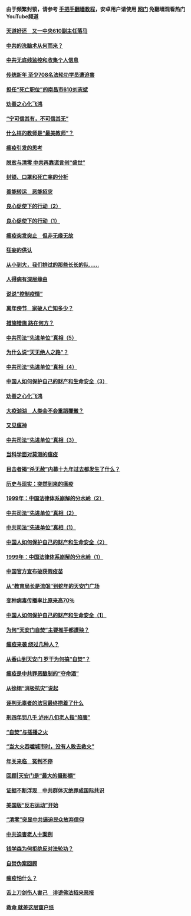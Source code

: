 #### 由于频繁封锁，请参考 [手把手翻墙教程](https://github.com/gfw-breaker/guides/wiki/)，安卓用户请使用 [网门](https://github.com/gfw-breaker/nogfw/blob/master/dl.md?t=03181200) 免翻墙观看热门YouTube频道 

#### [天道好还　又一中央610副主任落马](../pages/19/422155.md?t=03181200) 

#### [中共的洗脑术从何而来？](../pages/19/422154.md?t=03181200) 

#### [中共无底线监控和收集个人信息](../pages/19/422039.md?t=03181200) 

#### [传统新年 至少708名法轮功学员遭迫害](../pages/19/421946.md?t=03181200) 

#### [担任“死亡职位”的南昌市610刘志斌](../pages/19/421957.md?t=03181200) 

#### [劝善之心化飞鸿](../pages/19/421164.md?t=03181200) 

#### [“宁可信其有，不可信其无”](../pages/19/421691.md?t=03181200) 

#### [什么样的教师是“最美教师”？](../pages/19/421755.md?t=03181200) 

#### [瘟疫引发的思考](../pages/19/421594.md?t=03181200) 

#### [脱贫与清零 中共再靠谎言创“盛世”](../pages/19/421590.md?t=03181200) 

#### [封锁、口罩和死亡率的分析](../pages/19/421495.md?t=03181200) 

#### [善能转运　恶能招灾](../pages/19/421334.md?t=03181200) 

#### [良心促使下的行动（2）](../pages/19/421361.md?t=03181200) 

#### [良心促使下的行动（1）](../pages/19/421302.md?t=03181200) 

#### [瘟疫突发突止　但非无缘无故](../pages/19/421281.md?t=03181200) 

#### [狂妄的供认](../pages/19/421199.md?t=03181200) 

#### [从小到大，我们排过的那些长长的队……](../pages/19/421243.md?t=03181200) 

#### [人得病有深层缘由](../pages/19/420864.md?t=03181200) 

#### [说说“控制疫情”](../pages/19/420831.md?t=03181200) 

#### [离年傍节　家破人亡知多少？](../pages/19/420563.md?t=03181200) 

#### [措施错施  路在何方？](../pages/19/420076.md?t=03181200) 

#### [中共司法“先进单位”真相（5）](../pages/19/419453.md?t=03181200) 

#### [为什么说“天无绝人之路”？](../pages/19/419618.md?t=03181200) 

#### [中共司法“先进单位”真相（4）](../pages/19/419452.md?t=03181200) 

#### [中国人如何保护自己的财产和生命安全（3）](../pages/19/419405.md?t=03181200) 

#### [劝善之心化飞鸿](../pages/19/418758.md?t=03181200) 

#### [大疫汹汹　人类会不会重蹈覆辙？](../pages/19/419691.md?t=03181200) 

#### [又见瘟神](../pages/19/419225.md?t=03181200) 

#### [中共司法“先进单位”真相（3）](../pages/19/419451.md?t=03181200) 

#### [当科学面对莫测的瘟疫](../pages/19/419625.md?t=03181200) 

#### [目击者揭“杀无赦”内幕十九年过去都发生了什么？](../pages/19/419617.md?t=03181200) 

#### [历史与现实：突然到来的瘟疫](../pages/19/419619.md?t=03181200) 

#### [1999年：中国法律体系崩解的分水岭（2）](../pages/19/419455.md?t=03181200) 

#### [中共司法“先进单位”真相（2）](../pages/19/419450.md?t=03181200) 

#### [中共司法“先进单位”真相（1）](../pages/19/419449.md?t=03181200) 

#### [中国人如何保护自己的财产和生命安全（2）](../pages/19/419404.md?t=03181200) 

#### [1999年：中国法律体系崩解的分水岭（1）](../pages/19/419454.md?t=03181200) 

#### [中国官方宣布破获假疫苗](../pages/19/419504.md?t=03181200) 

#### [从“教育局长是流氓”到蛇年的天安门广场](../pages/19/419470.md?t=03181200) 

#### [变种病毒传播率比原来高70％](../pages/19/419456.md?t=03181200) 

#### [中国人如何保护自己的财产和生命安全（1）](../pages/19/419403.md?t=03181200) 

#### [为何“天安门自焚”主要推手都遭殃？](../pages/19/419348.md?t=03181200) 

#### [瘟疫来袭 绕过几种人？](../pages/19/419349.md?t=03181200) 

#### [从香山到天安门 罗干为何搞“自焚”？](../pages/19/419270.md?t=03181200) 

#### [瘟疫是中共罪恶酿制的“夺命酒”](../pages/19/419223.md?t=03181200) 

#### [从徐栩“消极抗灾”说起](../pages/19/419224.md?t=03181200) 

#### [诬判无辜者的法官最终捞着了什么](../pages/19/419268.md?t=03181200) 

#### [刑四年罚八千 泸州八旬老人指“陷害”](../pages/19/419232.md?t=03181200) 

#### [“自焚”与插播之火](../pages/19/419226.md?t=03181200) 

#### [“当大火吞噬城市时，没有人敢去救火”](../pages/19/419077.md?t=03181200) 

#### [年关来临　冤判不停](../pages/19/419093.md?t=03181200) 

#### [回顾|天安门是“最大的摄影棚”](../pages/19/380866.md?t=03181200) 

#### [证据不断浮现　中共群体灭绝罪成国际共识](../pages/19/419031.md?t=03181200) 

#### [美国版“反右运动”开始](../pages/19/419030.md?t=03181200) 

#### [“清零”突显中共逼迫民众放弃信仰](../pages/19/418995.md?t=03181200) 

#### [中共迫害老人十案例](../pages/19/418831.md?t=03181200) 

#### [钱学森为何拒绝反对法轮功？](../pages/19/418905.md?t=03181200) 

#### [自焚伪案回顾](../pages/19/418799.md?t=03181200) 

#### [瘟疫怕什么？](../pages/19/418800.md?t=03181200) 

#### [舌上刀剑伤人害己　诽谤佛法招来恶报](../pages/19/418731.md?t=03181200) 

#### [救命 就差这层窗户纸](../pages/19/418706.md?t=03181200) 

